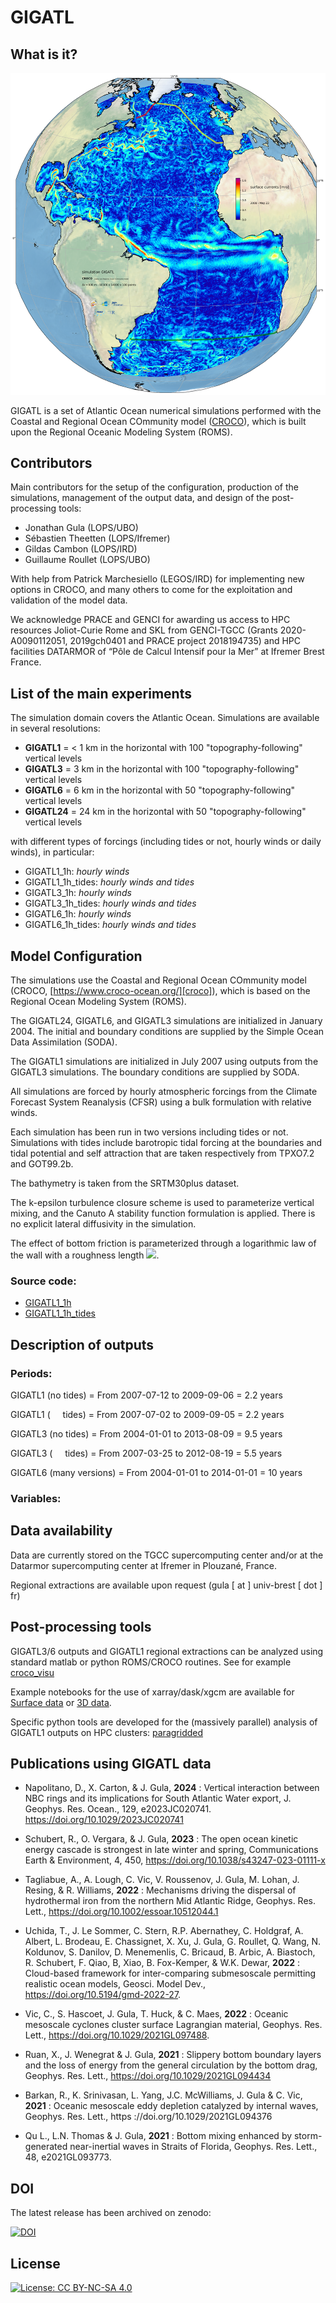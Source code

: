 # GIGATL

## What is it?

![image info](./Figures/gigatl1_1h_tides_surf_uv38160_dpi100.png)

GIGATL is a set of Atlantic Ocean numerical simulations performed with the Coastal and Regional Ocean COmmunity model ([CROCO](https://www.croco-ocean.org/)), which is built upon the Regional Oceanic Modeling System (ROMS).


## Contributors

Main contributors for the setup of the configuration, production of the simulations, management of the output data, and design of the post-processing tools:

 - Jonathan Gula (LOPS/UBO)
 - Sébastien Theetten (LOPS/Ifremer)
 - Gildas Cambon (LOPS/IRD)
 - Guillaume Roullet (LOPS/UBO)

With help from Patrick Marchesiello (LEGOS/IRD) for implementing new options in CROCO, and many others to come for the exploitation and validation of the model data.

We acknowledge PRACE and GENCI for awarding us access to HPC resources Joliot-Curie Rome and SKL from GENCI-TGCC (Grants 2020-A0090112051, 2019gch0401 and PRACE project 2018194735) and HPC facilities DATARMOR of “Pôle de Calcul Intensif pour la Mer” at Ifremer Brest France. 


## List of the main experiments

The simulation domain covers the Atlantic Ocean. Simulations are available in several resolutions:

 - **GIGATL1** =  < 1 km in the horizontal with 100 "topography-following" vertical levels
 - **GIGATL3** = 3 km in the horizontal with 100 "topography-following" vertical levels
 - **GIGATL6** = 6 km in the horizontal with 50 "topography-following" vertical levels
 - **GIGATL24** = 24 km in the horizontal with 50 "topography-following" vertical levels

with different types of forcings (including tides or not, hourly winds or daily winds), in particular:


 - GIGATL1_1h: *hourly winds*
 - GIGATL1_1h\_tides: *hourly winds and tides*
 - GIGATL3_1h: *hourly winds*
 - GIGATL3_1h\_tides: *hourly winds and tides*
 - GIGATL6_1h: *hourly winds*
 - GIGATL6_1h\_tides: *hourly winds and tides*


## Model Configuration

The simulations use the Coastal and Regional Ocean COmmunity model (CROCO, [https://www.croco-ocean.org/][croco]), which is based on the Regional Ocean Modeling System (ROMS).

  [croco]: https://www.croco-ocean.org/
  
The GIGATL24, GIGATL6, and GIGATL3 simulations are initialized in January 2004. The initial and boundary conditions are supplied by the Simple Ocean Data Assimilation (SODA). 

The GIGATL1 simulations are initialized in July 2007 using outputs from the GIGATL3 simulations. The boundary conditions are supplied by SODA. 

All simulations are forced by hourly atmospheric forcings from the Climate Forecast System Reanalysis (CFSR) using a bulk formulation with relative winds.

Each simulation has been run in two versions including tides or not. Simulations with tides include barotropic tidal forcing at the boundaries and tidal potential and self attraction that are taken respectively from TPXO7.2 and GOT99.2b. 

The bathymetry is taken from the SRTM30plus dataset. 

The k-epsilon turbulence closure scheme is used to parameterize vertical mixing, and the Canuto A stability function formulation is applied. There is no explicit lateral diffusivity in the simulation. 

The effect of bottom friction is parameterized through a logarithmic law of the wall with a roughness length <img src="https://latex.codecogs.com/gif.latex?Z_0 = 0.01 \text { m } " />.

### Source code:

 - [GIGATL1_1h][sc00]
 - [GIGATL1_1h\_tides][sc01]
 
  [sc00]: ./Code/GIGATL1_1h
  [sc01]: ./Code/GIGATL1_1h_tides
  

 
## Description of outputs

### Periods:

GIGATL1 (no tides) = From 2007-07-12  to 2009-09-06       = 2.2 years

GIGATL1 ( &nbsp; &nbsp; tides) = From 2007-07-02  to 2009-09-05       = 2.2 years

GIGATL3 (no tides) = From 2004-01-01 to 2013-08-09         = 9.5 years

GIGATL3 ( &nbsp; &nbsp; tides) = From 2007-03-25 to 2012-08-19         = 5.5 years

GIGATL6 (many versions) = From 2004-01-01 to 2014-01-01 = 10 years


### Variables: 



## Data availability

Data are currently stored on the TGCC supercomputing center and/or at the Datarmor supercomputing center at Ifremer in Plouzané, France.

Regional extractions are available upon request (gula [ at ] univ-brest [ dot ] fr)

## Post-processing tools


GIGATL3/6 outputs and GIGATL1 regional extractions can be analyzed using standard matlab or python ROMS/CROCO routines. See for example [croco_visu][tools0]

  [tools0]: https://croco-ocean.gitlabpages.inria.fr/croco_doc/tutos/tutos.14.visu.python.html#
  
Example notebooks for the use of xarray/dask/xgcm are available for [Surface data][notebook_0] or [3D data][notebook_1].


  [notebook_0]: ./notebooks/croco_surf_example_xgcm.ipynb
  [notebook_1]: ./notebooks/croco_3d_example_xgcm.ipynb

Specific python tools are developed for the (massively parallel) analysis of GIGATL1 outputs on HPC clusters: [paragridded][tools1]

  [tools1]: https://github.com/pvthinker/paragridded

[//]: # (Validation and diagnostics)


## Publications using GIGATL data


- Napolitano, D., X. Carton, & J. Gula, **2024** : Vertical interaction between NBC rings and its implications for South Atlantic Water export, J. Geophys. Res. Ocean., 129, e2023JC020741. https://doi.org/10.1029/2023JC020741

- Schubert, R., O. Vergara, & J. Gula, **2023** : The open ocean kinetic energy cascade is strongest in late winter and spring, Communications Earth & Environment, 4, 450, https://doi.org/10.1038/s43247-023-01111-x

- Tagliabue, A., A. Lough, C. Vic, V. Roussenov, J. Gula, M. Lohan, J. Resing, & R. Williams, **2022** : Mechanisms driving the dispersal of hydrothermal iron from the northern Mid Atlantic Ridge, Geophys. Res. Lett., https://doi.org/10.1002/essoar.10512044.1

- Uchida, T., J. Le Sommer, C. Stern, R.P. Abernathey, C. Holdgraf, A. Albert, L. Brodeau, E. Chassignet, X. Xu, J. Gula, G. Roullet, Q. Wang, N. Koldunov, S. Danilov, D. Menemenlis, C. Bricaud, B. Arbic, A. Biastoch, R. Schubert, F. Qiao, B, Xiao, B. Fox-Kemper, & W.K. Dewar, **2022** : Cloud-based framework for inter-comparing submesoscale permitting realistic ocean models, Geosci. Model Dev., https://doi.org/10.5194/gmd-2022-27. 

- Vic, C., S. Hascoet, J. Gula, T. Huck, & C. Maes, **2022** : Oceanic mesoscale cyclones cluster surface Lagrangian material, Geophys. Res. Lett.,  https://doi.org/10.1029/2021GL097488.

- Ruan, X., J. Wenegrat & J. Gula, **2021** : Slippery bottom boundary layers and the loss of energy from the general circulation by the bottom drag, Geophys. Res. Lett., https://doi.org/10.1029/2021GL094434

- Barkan, R., K. Srinivasan, L. Yang, J.C. McWilliams, J. Gula & C. Vic, **2021** : Oceanic mesoscale eddy depletion catalyzed by internal waves, Geophys. Res. Lett., https ://doi.org/10.1029/2021GL094376

- Qu L., L.N. Thomas & J. Gula, **2021** : Bottom mixing enhanced by storm-generated near-inertial waves in Straits of Florida, Geophys. Res. Lett., 48, e2021GL093773.

## DOI

The latest release has been archived on zenodo:

[![DOI](https://zenodo.org/badge/DOI/10.5281/zenodo.4948523.svg)](https://doi.org/10.5281/zenodo.4948523)



## License

[![License: CC BY-NC-SA 4.0](https://img.shields.io/badge/License-CC%20BY--NC--SA%204.0-lightgrey.svg)](http://creativecommons.org/licenses/by-nc-sa/4.0/)
